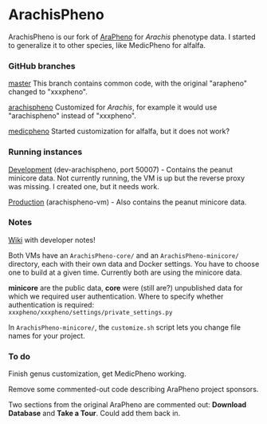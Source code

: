 # ArachisPheno

ArachisPheno is our fork of [AraPheno](https://arapheno.1001genomes.org) for _Arachis_ phenotype data.
I started to generalize it to other species, like MedicPheno for alfalfa.

### GitHub branches

[master](https://github.com/legumeinfo/ArachisPheno)
This branch contains common code, with the original "arapheno" changed to "xxxpheno".

[arachispheno](https://github.com/legumeinfo/ArachisPheno/tree/arachispheno)
Customized for _Arachis_, for example it would use "arachispheno" instead of "xxxpheno".

[medicpheno](https://github.com/legumeinfo/ArachisPheno/tree/medicpheno)
Started customization for alfalfa, but it does not work?

### Running instances

[Development](http://dev.lis.ncgr.org:50007) (dev-arachispheno, port 50007) -
Contains the peanut minicore data. Not currently running, the VM is up but the reverse proxy was missing. I created one, but it needs work.

[Production](https://arachispheno.peanutbase.org) (arachispheno-vm) - Also contains the peanut minicore data.

### Notes

[Wiki](https://github.com/legumeinfo/ArachisPheno/wiki) with developer notes!

Both VMs have an `ArachisPheno-core/` and an `ArachisPheno-minicore/` directory, each with their own data and Docker settings.
You have to choose one to build at a given time. Currently both are using the minicore data.

**minicore** are the public data, **core** were (still are?) unpublished data for which we required user authentication.
Where to specify whether authentication is required: `xxxpheno/xxxpheno/settings/private_settings.py`

In `ArachisPheno-minicore/`, the `customize.sh` script lets you change file names for your project.

### To do

Finish genus customization, get MedicPheno working.

Remove some commented-out code describing AraPheno project sponsors.

Two sections from the original AraPheno are commented out: **Download Database** and **Take a Tour**. Could add them back in.
